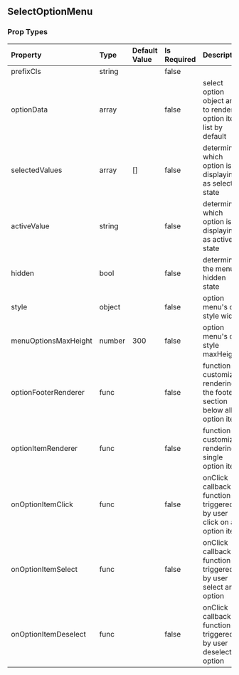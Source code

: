 ## SelectOptionMenu 



### Prop Types
Property | Type | Default Value | Is Required | Description
:--- | :--- | :--- | :--- | :---
prefixCls|string|&ensp;|false|&ensp;
optionData|array|&ensp;|false|select option object array to render as option item list by default
selectedValues|array|[]|false|determine which option is displaying as selected state
activeValue|string|&ensp;|false|determine which option is displaying as active state
hidden|bool|&ensp;|false|determine the menu hidden state
style|object|&ensp;|false|option menu's css style width
menuOptionsMaxHeight|number|300|false|option menu's css style maxHeight
optionFooterRenderer|func|&ensp;|false|function to customize rendering the footer section below all option item
optionItemRenderer|func|&ensp;|false|function to customize rendering a single option item
onOptionItemClick|func|&ensp;|false|onClick callback function triggered by user click on an option item
onOptionItemSelect|func|&ensp;|false|onClick callback function triggered by user select an option
onOptionItemDeselect|func|&ensp;|false|onClick callback function triggered by user deselect an option